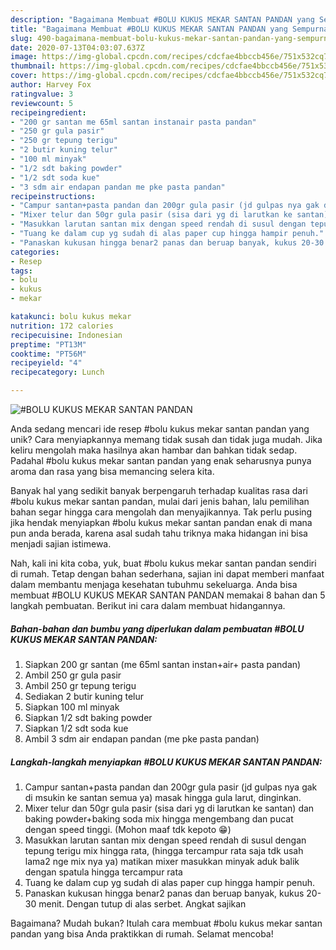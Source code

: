 ```yaml
---
description: "Bagaimana Membuat #BOLU KUKUS MEKAR SANTAN PANDAN yang Sempurna"
title: "Bagaimana Membuat #BOLU KUKUS MEKAR SANTAN PANDAN yang Sempurna"
slug: 490-bagaimana-membuat-bolu-kukus-mekar-santan-pandan-yang-sempurna
date: 2020-07-13T04:03:07.637Z
image: https://img-global.cpcdn.com/recipes/cdcfae4bbccb456e/751x532cq70/bolu-kukus-mekar-santan-pandan-foto-resep-utama.jpg
thumbnail: https://img-global.cpcdn.com/recipes/cdcfae4bbccb456e/751x532cq70/bolu-kukus-mekar-santan-pandan-foto-resep-utama.jpg
cover: https://img-global.cpcdn.com/recipes/cdcfae4bbccb456e/751x532cq70/bolu-kukus-mekar-santan-pandan-foto-resep-utama.jpg
author: Harvey Fox
ratingvalue: 3
reviewcount: 5
recipeingredient:
- "200 gr santan me 65ml santan instanair pasta pandan"
- "250 gr gula pasir"
- "250 gr tepung terigu"
- "2 butir kuning telur"
- "100 ml minyak"
- "1/2 sdt baking powder"
- "1/2 sdt soda kue"
- "3 sdm air endapan pandan me pke pasta pandan"
recipeinstructions:
- "Campur santan+pasta pandan dan 200gr gula pasir (jd gulpas nya gak di msukin ke santan semua ya) masak hingga gula larut, dinginkan."
- "Mixer telur dan 50gr gula pasir (sisa dari yg di larutkan ke santan) dan baking powder+baking soda mix hingga mengembang dan pucat dengan speed tinggi. (Mohon maaf tdk kepoto 😁)"
- "Masukkan larutan santan mix dengan speed rendah di susul dengan tepung terigu mix hingga rata, (hingga tercampur rata saja tdk usah lama2 nge mix nya ya) matikan mixer masukkan minyak aduk balik dengan spatula hingga tercampur rata"
- "Tuang ke dalam cup yg sudah di alas paper cup hingga hampir penuh."
- "Panaskan kukusan hingga benar2 panas dan beruap banyak, kukus 20-30 menit. Dengan tutup di alas serbet. Angkat sajikan"
categories:
- Resep
tags:
- bolu
- kukus
- mekar

katakunci: bolu kukus mekar 
nutrition: 172 calories
recipecuisine: Indonesian
preptime: "PT13M"
cooktime: "PT56M"
recipeyield: "4"
recipecategory: Lunch

---
```



![#BOLU KUKUS MEKAR SANTAN PANDAN](https://img-global.cpcdn.com/recipes/cdcfae4bbccb456e/751x532cq70/bolu-kukus-mekar-santan-pandan-foto-resep-utama.jpg)

Anda sedang mencari ide resep #bolu kukus mekar santan pandan yang unik? Cara menyiapkannya memang tidak susah dan tidak juga mudah. Jika keliru mengolah maka hasilnya akan hambar dan bahkan tidak sedap. Padahal #bolu kukus mekar santan pandan yang enak seharusnya punya aroma dan rasa yang bisa memancing selera kita.



Banyak hal yang sedikit banyak berpengaruh terhadap kualitas rasa dari #bolu kukus mekar santan pandan, mulai dari jenis bahan, lalu pemilihan bahan segar hingga cara mengolah dan menyajikannya. Tak perlu pusing jika hendak menyiapkan #bolu kukus mekar santan pandan enak di mana pun anda berada, karena asal sudah tahu triknya maka hidangan ini bisa menjadi sajian istimewa.


Nah, kali ini kita coba, yuk, buat #bolu kukus mekar santan pandan sendiri di rumah. Tetap dengan bahan sederhana, sajian ini dapat memberi manfaat dalam membantu menjaga kesehatan tubuhmu sekeluarga. Anda bisa membuat #BOLU KUKUS MEKAR SANTAN PANDAN memakai 8 bahan dan 5 langkah pembuatan. Berikut ini cara dalam membuat hidangannya.

<!--inarticleads1-->

##### Bahan-bahan dan bumbu yang diperlukan dalam pembuatan #BOLU KUKUS MEKAR SANTAN PANDAN:

1. Siapkan 200 gr santan (me 65ml santan instan+air+ pasta pandan)
1. Ambil 250 gr gula pasir
1. Ambil 250 gr tepung terigu
1. Sediakan 2 butir kuning telur
1. Siapkan 100 ml minyak
1. Siapkan 1/2 sdt baking powder
1. Siapkan 1/2 sdt soda kue
1. Ambil 3 sdm air endapan pandan (me pke pasta pandan)




<!--inarticleads2-->

##### Langkah-langkah menyiapkan #BOLU KUKUS MEKAR SANTAN PANDAN:

1. Campur santan+pasta pandan dan 200gr gula pasir (jd gulpas nya gak di msukin ke santan semua ya) masak hingga gula larut, dinginkan.
1. Mixer telur dan 50gr gula pasir (sisa dari yg di larutkan ke santan) dan baking powder+baking soda mix hingga mengembang dan pucat dengan speed tinggi. (Mohon maaf tdk kepoto 😁)
1. Masukkan larutan santan mix dengan speed rendah di susul dengan tepung terigu mix hingga rata, (hingga tercampur rata saja tdk usah lama2 nge mix nya ya) matikan mixer masukkan minyak aduk balik dengan spatula hingga tercampur rata
1. Tuang ke dalam cup yg sudah di alas paper cup hingga hampir penuh.
1. Panaskan kukusan hingga benar2 panas dan beruap banyak, kukus 20-30 menit. Dengan tutup di alas serbet. Angkat sajikan




Bagaimana? Mudah bukan? Itulah cara membuat #bolu kukus mekar santan pandan yang bisa Anda praktikkan di rumah. Selamat mencoba!
